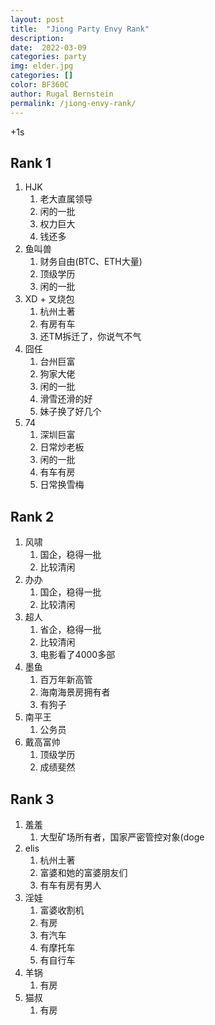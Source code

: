 ```yaml
---
layout: post
title:  "Jiong Party Envy Rank"
description: 
date:  2022-03-09
categories: party
img: elder.jpg
categories: []
color: BF360C
author: Rugal Bernstein
permalink: /jiong-envy-rank/
---
```


+1s


## Rank 1

1. HJK  
    1. 老大直属领导
    2. 闲的一批
    3. 权力巨大
    4. 钱还多
2. 鱼叫兽  
    1. 财务自由(BTC、ETH大量)
    2. 顶级学历
    3. 闲的一批
4. XD + 叉烧包
   1. 杭州土著
   2. 有房有车
   3. 还TM拆迁了，你说气不气
5. 囧任
   1. 台州巨富
   2. 狗家大佬
   3. 闲的一批
   4. 滑雪还滑的好
   5. 妹子换了好几个
6. 74
   1. 深圳巨富
   2. 日常炒老板
   3. 闲的一批
   4. 有车有房
   5. 日常换雪梅

## Rank 2

1. 风啸
   1. 国企，稳得一批
   2. 比较清闲
2. 办办
   1. 国企，稳得一批
   2. 比较清闲
4. 超人
   1. 省企，稳得一批
   2. 比较清闲
   3. 电影看了4000多部
5. 墨鱼
   1. 百万年新高管
   2. 海南海景房拥有者
   3. 有狗子
6. 南平王
   1. 公务员
7. 戴高富帅
   1. 顶级学历
   2. 成绩斐然

## Rank 3

1. 羞羞
   1. 大型矿场所有者，国家严密管控对象(doge
2. elis
   1. 杭州土著
   2. 富婆和她的富婆朋友们
   3. 有车有房有男人
4. 淫娃
   1. 富婆收割机
   2. 有房
   3. 有汽车
   4. 有摩托车
   5. 有自行车
5. 羊锅
   1. 有房
6. 猫叔
   1. 有房
